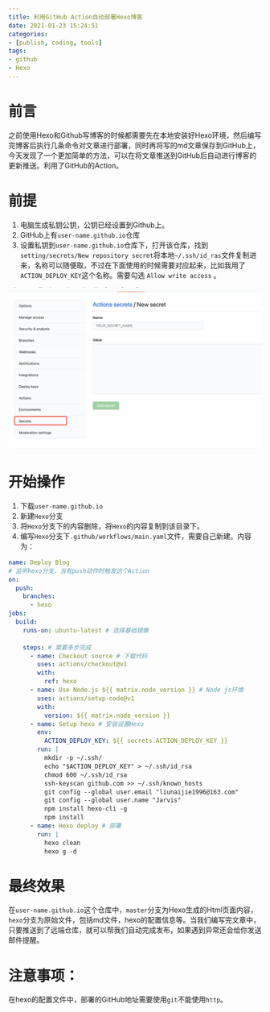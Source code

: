 ```yaml
---
title: 利用GitHub Action自动部署Hexo博客
date: 2021-01-23 15:24:51
categories:
- [publish, coding, tools]
tags: 
- github
- Hexo
---
```


# 前言

之前使用Hexo和Github写博客的时候都需要先在本地安装好Hexo环境，然后编写完博客后执行几条命令对文章进行部署，同时再将写的md文章保存到GitHub上，今天发现了一个更加简单的方法，可以在将文章推送到GitHub后自动进行博客的更新推送。利用了GitHub的Action。

# 前提

1. 电脑生成私钥公钥，公钥已经设置到Github上。
2. GitHub上有`user-name.github.io`仓库
3. 设置私钥到`user-name.github.io`仓库下，打开该仓库，找到`setting/secrets/New repository secret`将本地`~/.ssh/id_ras`文件复制进来，名称可以随便取，不过在下面使用的时候需要对应起来，比如我用了`ACTION_DEPLOY_KEY`这个名称。需要勾选 `Allow write access` 。

![](https://raw.githubusercontent.com/liunaijie/images/master/20210123154250.png)

<!--more-->

# 开始操作

1. 下载`user-name.github.io`
2. 新建`Hexo`分支
3. 将`Hexo`分支下的内容删除，将`Hexo`的内容复制到该目录下。
4. 编写`Hexo`分支下`.github/workflows/main.yaml`文件，需要自己新建。内容为：

```yaml
name: Deploy Blog
# 监听hexo分支，当有push动作时触发这个Action
on:
  push:
    branches:
      - hexo
jobs:
  build:
    runs-on: ubuntu-latest # 选择基础镜像

    steps: # 需要多步完成
      - name: Checkout source # 下载代码
        uses: actions/checkout@v1
        with:
          ref: hexo
      - name: Use Node.js ${{ matrix.node_version }} # Node js环境
        uses: actions/setup-node@v1
        with:
          version: ${{ matrix.node_version }}
      - name: Setup hexo # 安装设置Hexo
        env:
          ACTION_DEPLOY_KEY: ${{ secrets.ACTION_DEPLOY_KEY }}
        run: |
          mkdir -p ~/.ssh/
          echo "$ACTION_DEPLOY_KEY" > ~/.ssh/id_rsa
          chmod 600 ~/.ssh/id_rsa
          ssh-keyscan github.com >> ~/.ssh/known_hosts
          git config --global user.email "liunaijie1996@163.com"
          git config --global user.name "Jarvis"
          npm install hexo-cli -g
          npm install
      - name: Hexo deploy # 部署
        run: |
          hexo clean
          hexo g -d
```



# 最终效果

在`user-name.github.io`这个仓库中，`master`分支为Hexo生成的Html页面内容，`hexo`分支为原始文件，包括md文件，hexo的配置信息等。当我们编写完文章中，只要推送到了远端仓库，就可以帮我们自动完成发布，如果遇到异常还会给你发送邮件提醒。

# 注意事项：

在hexo的配置文件中，部署的GitHub地址需要使用`git`不能使用`http`。